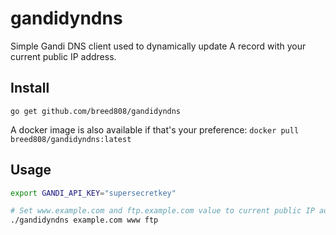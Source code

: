 # gandidyndns

Simple Gandi DNS client used to dynamically update A record with your current public IP address.

## Install 

`go get github.com/breed808/gandidyndns`

A docker image is also available if that's your preference: `docker pull breed808/gandidyndns:latest`

## Usage

```bash
export GANDI_API_KEY="supersecretkey"

# Set www.example.com and ftp.example.com value to current public IP address.
./gandidyndns example.com www ftp
```
